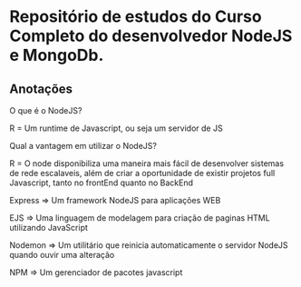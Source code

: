 # Repositório de estudos do Curso Completo do desenvolvedor NodeJS e MongoDb.

## Anotações

<p> O que é o NodeJS? </p>
<p>R = Um runtime de Javascript, ou seja um servidor de JS</p>

<p>Qual a vantagem em utilizar o NodeJS?</p>
<p>R = O node disponibiliza uma maneira mais fácil de desenvolver sistemas de rede escalaveis, além de criar a oportunidade de existir projetos full Javascript, tanto no frontEnd quanto no BackEnd</p>

<p> Express => Um framework NodeJS para aplicações WEB</p>

<p> EJS => Uma linguagem de modelagem para criação de paginas HTML utilizando JavaScript </p>

<p> Nodemon => Um utilitário que reinicia automaticamente o servidor NodeJS quando ouvir uma alteração </p>

<p> NPM => Um gerenciador de pacotes javascript</p>
